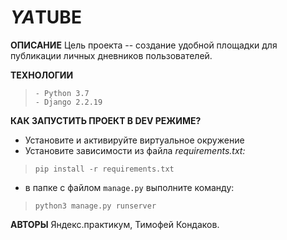 ﻿# *YA*TUBE
**ОПИСАНИЕ**
Цель проекта -- создание удобной площадки для публикации личных дневников пользователей.

**ТЕХНОЛОГИИ**

>     - Python 3.7 
>     - Django 2.2.19

**КАК ЗАПУСТИТЬ ПРОЕКТ В DEV РЕЖИМЕ?**

 - Установите и активируйте виртуальное окружение
 - Установите зависимости из файла *requirements.txt:*
>     pip install -r requirements.txt
- в папке с файлом `manage.py` выполните команду:
>     python3 manage.py runserver

**АВТОРЫ**
Яндекс.практикум, Тимофей Кондаков.
